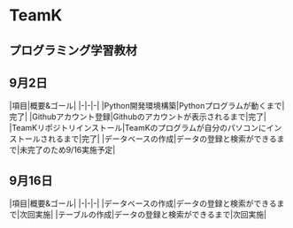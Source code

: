 # TeamK

## プログラミング学習教材

## 9月2日

|項目|概要&ゴール|
|-|-|-|
|Python開発環境構築|Pythonプログラムが動くまで|完了|
|Githubアカウント登録|Githubのアカウントが表示されるまで|完了|
|TeamKリポジトリインストール|TeamKのプログラムが自分のパソコンにインストールされるまで|完了|
|データベースの作成|データの登録と検索ができるまで|未完了のため9/16実施予定|

## 9月16日

|項目|概要&ゴール|
|-|-|-|
|データベースの作成|データの登録と検索ができるまで|次回実施|
|テーブルの作成|データの登録と検索ができるまで|次回実施|
